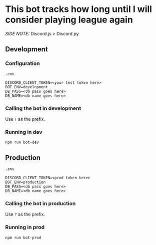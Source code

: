 # This bot tracks how long until I will consider playing league again

*SIDE NOTE:* Discord.js > Discord.py

## Development

### Configuration

`.env` 

```
DISCORD_CLIENT_TOKEN=<your test token here>
BOT_ENV=development
DB_PASS=<db pass goes here>
DB_NAME=<db name goes here>
```
### Calling the bot in development

Use `!` as the prefix.

### Running in dev

`npm run bot-dev`

## Production

`.env`

```
DISCORD_CLIENT_TOKEN=<prod token here>
BOT_ENV=production
DB_PASS=<db pass goes here>
DB_NAME=<db name goes here>
```

### Calling the bot in production

Use `?` as the prefix.
### Running in prod

`npm run bot-prod`
